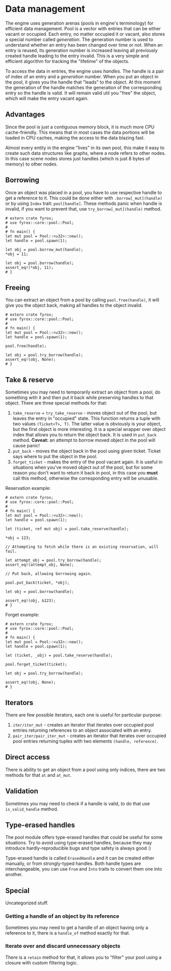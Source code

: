 # Data management

The engine uses generation arenas (pools in engine's terminology) for efficient data management. Pool is a
vector with entries that can be either vacant or occupied. Each entry, no matter occupied it or vacant, also
stores a special number called _generation_. The generation number is used to understand whether an entry has
been changed over time or not. When an entry is reused, its generation number is increased leaving all previously
created handle leading to the entry invalid. This is a very simple and efficient algorithm for tracking the
"lifetime" of the objects.

To access the data in entries, the engine uses _handles_. The handle is a pair of index of an entry and a
_generation_ number. When you put an object in the pool, it gives you the handle that "leads" to the object.
At this moment the generation of the handle matches the generation of the corresponding entry so the handle
is valid. It will remain valid util you "free" the object, which will make the entry vacant again.

## Advantages

Since the pool is just a contiguous memory block, it is much more CPU cache-friendly. This means that in most
cases the data portions will be loaded in CPU caches, making the access to the data blazing fast.

Almost every entity in the engine "lives" in its own pool, this make it easy to create such data structures
like graphs, where a node refers to other nodes. In this case scene nodes stores just handles (which is just
8 bytes of memory) to other nodes.

## Borrowing

Once an object was placed in a pool, you have to use respective handle to get a reference to it. This could 
be done either with `.borrow[_mut](handle)` or by using `Index` trait: `pool[handle]`. These methods panic
when handle is invalid, if you want to prevent that, use `try_borrow[_mut](handle)` method.

```rust,norun
# extern crate fyrox;
# use fyrox::core::pool::Pool;
#
# fn main() {
let mut pool = Pool::<u32>::new();
let handle = pool.spawn(1);

let obj = pool.borrow_mut(handle);
*obj = 11;

let obj = pool.borrow(handle);
assert_eq!(*obj, 11);
# }
```

## Freeing 

You can extract an object from a pool by calling `pool.free(handle)`, it will give you the object back, making
all handles to the object invalid.

```rust,norun
# extern crate fyrox;
# use fyrox::core::pool::Pool;
#
# fn main() {
let mut pool = Pool::<u32>::new();
let handle = pool.spawn(1);

pool.free(handle);

let obj = pool.try_borrow(handle);
assert_eq!(obj, None);
# }
```

## Take & reserve

Sometimes you may need to temporarily extract an object from a pool, do something with it and then put it back
while preserving handles to that object. There are three special methods for that:

1) `take_reserve` + `try_take_reserve` - moves object out of the pool, but leaves the entry in "occupied" state. This function returns
a tuple with two values `(Ticket<T>, T)`. The latter value is obviously is your object, but the first object is 
more interesting. It is a special wrapper over object index that allows you to return the object back. It is used
in `put_back` method. **Caveat:** an attempt to borrow moved object in the pool will cause panic! 
2) `put_back` - moves the object back in the pool using given ticket. Ticket says where to put the object in the 
pool. 
3) `forget_ticket` - makes the entry of the pool vacant again. It is useful in situations when you've moved object
out of the pool, but for some reason you don't want to return it back in pool, in this case you **must** call
this method, otherwise the corresponding entry will be unusable.

Reservation example:

```rust,norun
# extern crate fyrox;
# use fyrox::core::pool::Pool;
#
# fn main() {
let mut pool = Pool::<u32>::new();
let handle = pool.spawn(1);

let (ticket, ref mut obj) = pool.take_reserve(handle);

*obj = 123;

// Attempting to fetch while there is an existing reservation, will fail.

let attempt_obj = pool.try_borrow(handle);
assert_eq!(attempt_obj, None);

// Put back, allowing borrowing again.

pool.put_back(ticket, *obj);

let obj = pool.borrow(handle);

assert_eq!(obj, &123);
# }
```

Forget example:

```rust,norun
# extern crate fyrox;
# use fyrox::core::pool::Pool;
#
# fn main() {
let mut pool = Pool::<u32>::new();
let handle = pool.spawn(1);

let (ticket, _obj) = pool.take_reserve(handle);

pool.forget_ticket(ticket);

let obj = pool.try_borrow(handle);

assert_eq!(obj, None);
# }
```

## Iterators

There are few possible iterators, each one is useful for particular purpose:

1) `iter/iter_mut` - creates an iterator that iterates over occupied pool entries returning references to an 
object associated with an entry.
2) `pair_iter/pair_iter_mut` - creates an iterator that iterates over occupied pool entries returning tuples with
two elements `(handle, reference)`. 

## Direct access

There is ability to get an object from a pool using only indices, there are two methods for that `at` and `at_mut`.

## Validation

Sometimes you may need to check if a handle is valid, to do that use `is_valid_handle` method.

## Type-erased handles

The pool module offers type-erased handles that could be useful for some situations. Try to avoid using type-erased
handles, because they may introduce hardly-reproducible bugs and type safety is always good :)

Type-erased handle is called `ErasedHandle` and it can be created either manually, or from strongly-typed handles.
Both handle types are interchangeable, you can use `From` and `Into` traits to convert them one into another.

## Special 

Uncategorized stuff.

### Getting a handle of an object by its reference

Sometimes you may need to get a handle of an object having only a reference to it, there is a `handle_of` method
exactly for that.

### Iterate over and discard unnecessary objects

There is a `retain` method for that, it allows you to "filter" your pool using a closure with custom filtering
logic.